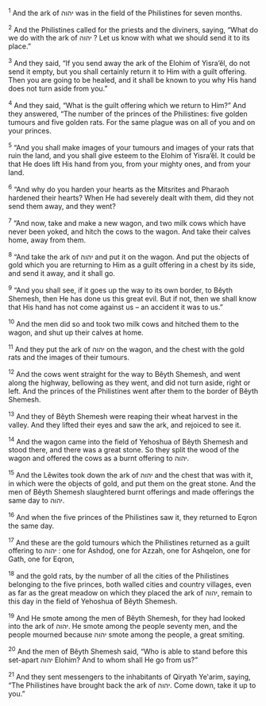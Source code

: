 <sup>1</sup> And the ark of יהוה was in the field of the Philistines for seven months.

<sup>2</sup> And the Philistines called for the priests and the diviners, saying, “What do we do with the ark of יהוה ? Let us know with what we should send it to its place.”

<sup>3</sup> And they said, “If you send away the ark of the Elohim of Yisra’ĕl, do not send it empty, but you shall certainly return it to Him with a guilt offering. Then you are going to be healed, and it shall be known to you why His hand does not turn aside from you.”

<sup>4</sup> And they said, “What is the guilt offering which we return to Him?” And they answered, “The number of the princes of the Philistines: five golden tumours and five golden rats. For the same plague was on all of you and on your princes.

<sup>5</sup> “And you shall make images of your tumours and images of your rats that ruin the land, and you shall give esteem to the Elohim of Yisra’ĕl. It could be that He does lift His hand from you, from your mighty ones, and from your land.

<sup>6</sup> “And why do you harden your hearts as the Mitsrites and Pharaoh hardened their hearts? When He had severely dealt with them, did they not send them away, and they went?

<sup>7</sup> “And now, take and make a new wagon, and two milk cows which have never been yoked, and hitch the cows to the wagon. And take their calves home, away from them.

<sup>8</sup> “And take the ark of יהוה and put it on the wagon. And put the objects of gold which you are returning to Him as a guilt offering in a chest by its side, and send it away, and it shall go.

<sup>9</sup> “And you shall see, if it goes up the way to its own border, to Bĕyth Shemesh, then He has done us this great evil. But if not, then we shall know that His hand has not come against us – an accident it was to us.”

<sup>10</sup> And the men did so and took two milk cows and hitched them to the wagon, and shut up their calves at home.

<sup>11</sup> And they put the ark of יהוה on the wagon, and the chest with the gold rats and the images of their tumours.

<sup>12</sup> And the cows went straight for the way to Bĕyth Shemesh, and went along the highway, bellowing as they went, and did not turn aside, right or left. And the princes of the Philistines went after them to the border of Bĕyth Shemesh.

<sup>13</sup> And they of Bĕyth Shemesh were reaping their wheat harvest in the valley. And they lifted their eyes and saw the ark, and rejoiced to see it.

<sup>14</sup> And the wagon came into the field of Yehoshua of Bĕyth Shemesh and stood there, and there was a great stone. So they split the wood of the wagon and offered the cows as a burnt offering to יהוה.

<sup>15</sup> And the Lĕwites took down the ark of יהוה and the chest that was with it, in which were the objects of gold, and put them on the great stone. And the men of Bĕyth Shemesh slaughtered burnt offerings and made offerings the same day to יהוה.

<sup>16</sup> And when the five princes of the Philistines saw it, they returned to Eqron the same day.

<sup>17</sup> And these are the gold tumours which the Philistines returned as a guilt offering to יהוה : one for Ashdoḏ, one for Azzah, one for Ashqelon, one for Gath, one for Eqron,

<sup>18</sup> and the gold rats, by the number of all the cities of the Philistines belonging to the five princes, both walled cities and country villages, even as far as the great meadow on which they placed the ark of יהוה, remain to this day in the field of Yehoshua of Bĕyth Shemesh.

<sup>19</sup> And He smote among the men of Bĕyth Shemesh, for they had looked into the ark of יהוה. He smote among the people seventy men, and the people mourned because יהוה smote among the people, a great smiting.

<sup>20</sup> And the men of Bĕyth Shemesh said, “Who is able to stand before this set-apart יהוה Elohim? And to whom shall He go from us?”

<sup>21</sup> And they sent messengers to the inhabitants of Qiryath Ye‛arim, saying, “The Philistines have brought back the ark of יהוה. Come down, take it up to you.”

